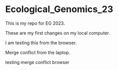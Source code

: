 # Ecological_Genomics_23

This is my repo for EG 2023.

These are my first changes on my local computer.

I am testing this from the browser.


Merge conflict from the laptop.

testing merge conflict browser


